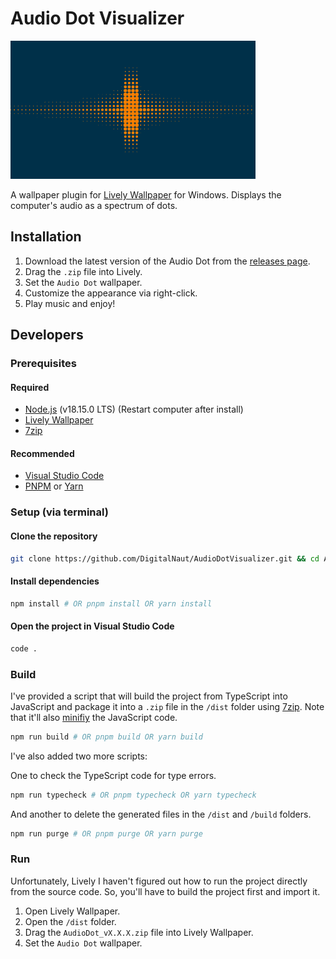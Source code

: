 # Audio Dot Visualizer

![Preview](src/preview.gif)

A wallpaper plugin for [Lively Wallpaper](https://rocksdanister.github.io/lively/) for Windows. Displays the computer's audio as a spectrum of dots.

## Installation

1. Download the latest version of the Audio Dot from the [releases page](https://github.com/DigitalNaut/AudioDotVisualizer/releases/tag/Release).
2. Drag the `.zip` file into Lively.
3. Set the `Audio Dot` wallpaper.
4. Customize the appearance via right-click.
5. Play music and enjoy!

## Developers

### Prerequisites

#### Required

- [Node.js](https://nodejs.org/en/) (v18.15.0 LTS) (Restart computer after install)
- [Lively Wallpaper](https://rocksdanister.github.io/lively/)
- [7zip](https://www.7-zip.org/)

#### Recommended

- [Visual Studio Code](https://code.visualstudio.com/)
- [PNPM](https://pnpm.io/) or [Yarn](https://yarnpkg.com/)

### Setup (via terminal)

#### Clone the repository

```bash
git clone https://github.com/DigitalNaut/AudioDotVisualizer.git && cd AudioDotVisualizer && git checkout main && git pull origin main
```

#### Install dependencies

```bash
npm install # OR pnpm install OR yarn install
```

#### Open the project in Visual Studio Code

```bash
code .
```

### Build

I've provided a script that will build the project from TypeScript into JavaScript and package it into a `.zip` file in the `/dist` folder using [7zip](https://www.7-zip.org/). Note that it'll also [minifiy](<https://en.wikipedia.org/wiki/Minification_(programming)#Example>) the JavaScript code.

```bash
npm run build # OR pnpm build OR yarn build
```

I've also added two more scripts:

One to check the TypeScript code for type errors.

```bash
npm run typecheck # OR pnpm typecheck OR yarn typecheck
```

And another to delete the generated files in the `/dist` and `/build` folders.

```bash
npm run purge # OR pnpm purge OR yarn purge
```

### Run

Unfortunately, Lively I haven't figured out how to run the project directly from the source code. So, you'll have to build the project first and import it.

1. Open Lively Wallpaper.
2. Open the `/dist` folder.
3. Drag the `AudioDot_vX.X.X.zip` file into Lively Wallpaper.
4. Set the `Audio Dot` wallpaper.

